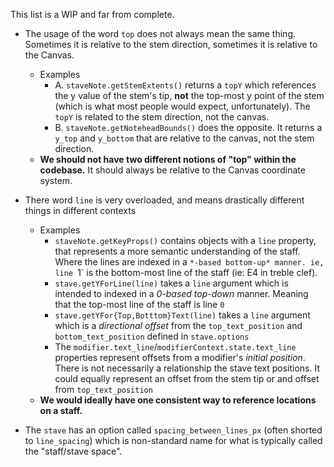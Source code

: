 This list is a WIP and far from complete.

* The usage of the word `top` does not always mean the same thing. Sometimes it is relative to the stem direction, sometimes it is relative to the Canvas.
  * Examples 
    * A. `staveNote.getStemExtents()` returns a `topY` which references the y value of the stem's tip, **not** the top-most y point of the stem (which is what most people would expect, unfortunately). The `topY` is related to the stem direction, not the canvas.
    * B. `staveNote.getNoteheadBounds()` does the opposite. It returns a `y_top` and `y_bottom` that are relative to the canvas, not the stem direction.
  * **We should not have two different notions of "top" within the codebase.** It should always be relative to the Canvas coordinate system.

* There word `line` is very overloaded, and means drastically different things in different contexts
  * Examples
    * `staveNote.getKeyProps()` contains objects with a `line` property, that represents a more semantic understanding of the staff. Where the lines are indexed in a `*-based bottom-up* manner. ie, line `1` is the bottom-most line of the staff (ie: E4 in treble clef).
    * `stave.getYForLine(line)` takes a `line` argument which is intended to indexed in a *0-based top-down* manner. Meaning that the top-most line of the staff is line `0` 
    * `stave.getYFor{Top,Botttom}Text(line)` takes a `line` argument which is a *directional offset* from the `top_text_position` and `bottom_text_position` defined in `stave.options`
    * The `modifier.text_line`/`modifierContext.state.text_line` properties represent offsets from a modifier's *initial position*. There is not necessarily a relationship the stave text positions. It could equally represent an offset from the stem tip or and offset from `top_text_position`
  * **We would ideally have one consistent way to reference locations on a staff.**

* The `stave` has an option called `spacing_between_lines_px` (often shorted to `line_spacing`) which is non-standard name for what is typically called the "staff/stave space".